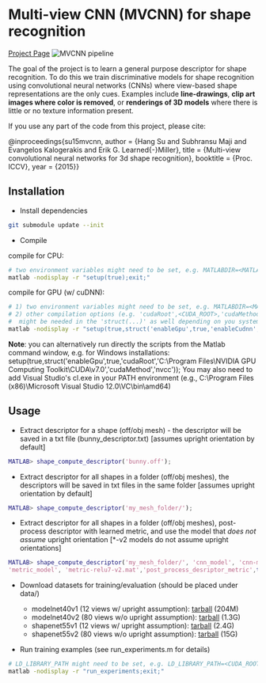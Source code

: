 # Multi-view CNN (MVCNN) for shape recognition

[Project Page](http://vis-www.cs.umass.edu/mvcnn/)
![MVCNN pipeline](http://vis-www.cs.umass.edu/mvcnn/images/mvcnn.png)

The goal of the project is to learn a general purpose descriptor for shape recognition. To do this we train discriminative models for shape recognition using convolutional neural networks (CNNs) where view-based shape representations are the only cues. Examples include **line-drawings**, **clip art images where color is removed**, or **renderings of 3D models** where there is little or no texture information present. 

If you use any part of the code from this project, please cite:

  @inproceedings{su15mvcnn,
  author    = {Hang Su and Subhransu Maji and Evangelos Kalogerakis and Erik G. Learned{-}Miller},
  title     = {Multi-view convolutional neural networks for 3d shape recognition},
  booktitle = {Proc. ICCV}, 
  year      = {2015}}

## Installation

* Install dependencies
```bash 
git submodule update --init
```

* Compile

compile for CPU: 
```bash 
# two environment variables might need to be set, e.g. MATLABDIR=<MATLAB_ROOT> MEX=<MATLAB_ROOT>/bin/mex
matlab -nodisplay -r "setup(true);exit;"
```
compile for GPU (w/ cuDNN): 
```bash
# 1) two environment variables might need to be set, e.g. MATLABDIR=<MATLAB_ROOT> MEX=<MATLAB_ROOT>/bin/mex
# 2) other compilation options (e.g. 'cudaRoot',<CUDA_ROOT>,'cudaMethod','nvcc','cudnnRoot',<CUDNN_ROOT>) 
#  might be needed in the 'struct(...)' as well depending on you system settings
matlab -nodisplay -r "setup(true,struct('enableGpu',true,'enableCudnn',true));exit;"
```
**Note**: you can alternatively run directly the scripts from the Matlab command window, e.g. for Windows installations:
setup(true,struct('enableGpu',true,'cudaRoot','C:\Program Files\NVIDIA GPU Computing Toolkit\CUDA\v7.0','cudaMethod','nvcc'));
You may also need to add Visual Studio's cl.exe in your PATH environment (e.g., C:\Program Files (x86)\Microsoft Visual Studio 12.0\VC\bin\amd64)

## Usage

* Extract descriptor for a shape (off/obj mesh) - the descriptor will be saved in a txt file (bunny_descriptor.txt) [assumes upright orientation by default]

```matlab
MATLAB> shape_compute_descriptor('bunny.off');
```

* Extract descriptor for all shapes in a folder (off/obj meshes),  the descriptors will be saved in txt files in the same folder [assumes upright orientation by default]

```matlab
MATLAB> shape_compute_descriptor('my_mesh_folder/');
```

* Extract descriptor for all shapes in a folder (off/obj meshes), post-process descriptor with learned metric, and use the model that *does not assume* upright orientation [*-v2 models do not assume upright orientations]

```matlab
MATLAB> shape_compute_descriptor('my_mesh_folder/', 'cnn_model', 'cnn-modelnet40-v2.mat', ...
'metric_model', 'metric-relu7-v2.mat','post_process_desriptor_metric',true);
```

* Download datasets for training/evaluation (should be placed under data/)
    * modelnet40v1 (12 views w/ upright assumption): [tarball](http://maxwell.cs.umass.edu/mvcnn-data/modelnet40v1.tar) (204M)
    * modelnet40v2 (80 views w/o upright assumption): [tarball](http://maxwell.cs.umass.edu/mvcnn-data/modelnet40v2.tar) (1.3G)
    * shapenet55v1 (12 views w/ upright assumption): [tarball](http://maxwell.cs.umass.edu/mvcnn-data/shapenet55v1.tar) (2.4G)
    * shapenet55v2 (80 views w/o upright assumption): [tarball](http://maxwell.cs.umass.edu/mvcnn-data/shapenet55v2.tar) (15G)

* Run training examples (see run_experiments.m for details)
```bash
# LD_LIBRARY_PATH might need to be set, e.g. LD_LIBRARY_PATH=<CUDA_ROOT>/lib64:<CUDNN_ROOT> 
matlab -nodisplay -r "run_experiments;exit;"
```
